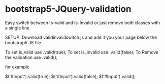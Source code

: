 # bootstrap5-JQuery-validation
Easy switch between Is-valid and is-Invalid or just remove both classes with a single line


SETUP:
Download validinvalidswitch.js and add it you your page below the bootstrap5 JS file

<script src="../js/bootstrap.bundle.min.js"></script>
<script src="../js/validinvalidswitch.js"></script>


To set is_valid use .valid(true);
To set is_invalid use .valid(false);
To Remove the validation use .valid();

for example

$('#Input').valid(true);
$('#Input').valid(false);
$('#Input').valid();

